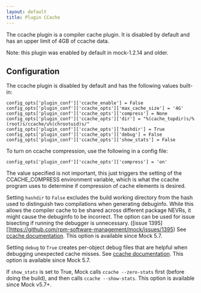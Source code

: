 ```yaml
---
layout: default
title: Plugin CCache
---
```


The ccache plugin is a compiler cache plugin. It is disabled by default and has an upper limit of 4GB of ccache data.

Note: this plugin was enabled by default in mock-1.2.14 and older.

## Configuration

The ccache plugin is disabled by default and has the following values built-in:

    config_opts['plugin_conf']['ccache_enable'] = False
    config_opts['plugin_conf']['ccache_opts']['max_cache_size'] = '4G'
    config_opts['plugin_conf']['ccache_opts']['compress'] = None
    config_opts['plugin_conf']['ccache_opts']['dir'] = "%(cache_topdir)s/%(root)s/ccache/u%(chrootuid)s/"
    config_opts['plugin_conf']['ccache_opts']['hashdir'] = True
    config_opts['plugin_conf']['ccache_opts']['debug'] = False
    config_opts['plugin_conf']['ccache_opts']['show_stats'] = False

To turn on ccache compression, use the following in a config file:

    config_opts['plugin_conf']['ccache_opts']['compress'] = 'on'

The value specified is not important, this just triggers the setting of the CCACHE_COMPRESS environment variable, which is what the ccache program uses to determine if compression of cache elements is desired.

Setting `hashdir` to `False` excludes the build working directory from the hash used to distinguish two
compilations when generating debuginfo. While this allows the compiler cache
to be shared across different package NEVRs, it might cause the debuginfo to be
incorrect.
The option can be used for issue bisecting if running the debugger is
unnecessary. ([issue 1395][]https://github.com/rpm-software-management/mock/issues/1395)
See [ccache documentation](https://ccache.dev/manual/4.10.html#config_hash_dir).
This option is available since Mock 5.7.

Setting `debug` to `True` creates per-object debug files that are helpful when debugging unexpected cache misses.
See [ccache documentation](https://ccache.dev/manual/4.10.html#config_debug).
This option is available since Mock 5.7.

If `show_stats` is set to True, Mock calls `ccache --zero-stats` first (before
doing the build), and then calls `ccache --show-stats`.
This option is available since Mock v5.7+.
